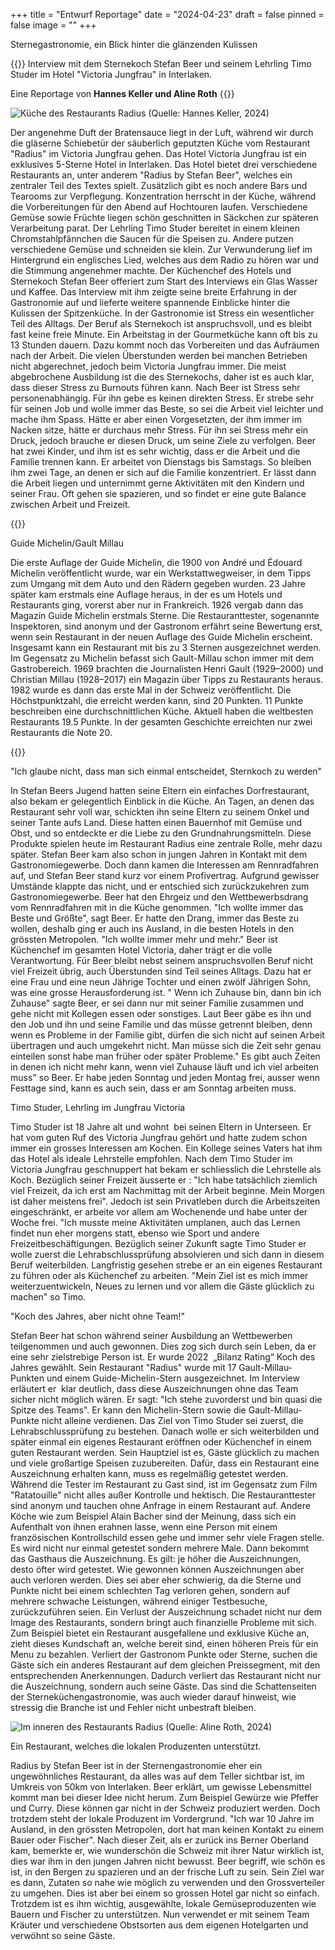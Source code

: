 +++
title = "Entwurf Reportage"
date = "2024-04-23"
draft = false
pinned = false
image = ""
+++
<!--StartFragment-->

Sternegastronomie, ein Blick hinter die glänzenden Kulissen

<!--EndFragment-->

{{<lead>}} Interview mit dem Sternekoch Stefan Beer und seinem Lehrling Timo Studer im Hotel "Victoria Jungfrau" in Interlaken. 

Eine Reportage von **Hannes Keller und Aline Roth** {{<lead>}}

![Küche des Restaurants Radius (Quelle: Hannes Keller, 2024)](kuche2.jpg)

Der angenehme Duft der Bratensauce liegt in der Luft, während wir durch die gläserne Schiebetür der säuberlich geputzten Küche vom Restaurant "Radius" im Victoria Jungfrau gehen. Das Hotel Victoria Jungfrau ist ein exklusives 5-Sterne Hotel in Interlaken. Das Hotel bietet drei verschiedene Restaurants an, unter anderem "Radius by Stefan Beer", welches ein zentraler Teil des Textes spielt. Zusätzlich gibt es noch andere Bars und Tearooms zur Verpflegung. Konzentration herrscht in der Küche, während die Vorbereitungen für den Abend auf Hochtouren laufen. Verschiedene Gemüse sowie Früchte liegen schön geschnitten in Säckchen zur späteren Verarbeitung parat. Der Lehrling Timo Studer bereitet in einem kleinen Chromstahlpfännchen die Saucen für die Speisen zu. Andere putzen verschiedene Gemüse und schneiden sie klein. Zur Verwunderung lief im Hintergrund ein englisches Lied, welches aus dem Radio zu hören war und die Stimmung angenehmer machte. Der Küchenchef des Hotels und Sternekoch Stefan Beer offeriert zum Start des Interviews ein Glas Wasser und Kaffee. Das Interview mit ihm zeigte seine breite Erfahrung in der Gastronomie auf und lieferte weitere spannende Einblicke hinter die Kulissen der Spitzenküche. In der Gastronomie ist Stress ein wesentlicher Teil des Alltags. Der Beruf als Sternekoch ist anspruchsvoll, und es bleibt fast keine freie Minute. Ein Arbeitstag in der Gourmetküche kann oft bis zu 13 Stunden dauern. Dazu kommt noch das Vorbereiten und das Aufräumen nach der Arbeit. Die vielen Überstunden werden bei manchen Betrieben nicht abgerechnet, jedoch beim Victoria Jungfrau immer. Die meist abgebrochene Ausbildung ist die des Sternekochs, daher ist es auch klar, dass dieser Stress zu Burnouts führen kann. Nach Beer ist Stress sehr personenabhängig. Für ihn gebe es keinen direkten Stress. Er strebe sehr für seinen Job und wolle immer das Beste, so sei die Arbeit viel leichter und mache ihm Spass. Hätte er aber einen Vorgesetzten, der ihm immer im Nacken sitze, hätte er durchaus mehr Stress. Für ihn sei Stress mehr ein Druck, jedoch brauche er diesen Druck, um seine Ziele zu verfolgen. Beer hat zwei Kinder, und ihm ist es sehr wichtig, dass er die Arbeit und die Familie trennen kann. Er arbeitet von Dienstags bis Samstags. So bleiben ihm zwei Tage, an denen er sich auf die Familie konzentriert. Er lässt dann die Arbeit liegen und unternimmt gerne Aktivitäten mit den Kindern und seiner Frau. Oft gehen sie spazieren, und so findet er eine gute Balance zwischen Arbeit und Freizeit.

{{<box>}}

Guide Michelin/Gault Millau 

Die erste Auflage der Guide Michelin, die 1900 von André und Édouard Michelin veröffentlicht wurde, war ein Werkstattwegweiser, in dem Tipps zum Umgang mit dem Auto und den Rädern gegeben wurden. 23 Jahre später kam erstmals eine Auflage heraus, in der es um Hotels und Restaurants ging, vorerst aber nur in Frankreich. 1926 vergab dann das Magazin Guide Michelin erstmals Sterne. Die Restauranttester, sogenannte Inspektoren, sind anonym und der Gastronom erfährt seine Bewertung erst, wenn sein Restaurant in der neuen Auflage des Guide Michelin erscheint. Insgesamt kann ein Restaurant mit bis zu 3 Sternen ausgezeichnet werden. Im Gegensatz zu Michelin befasst sich Gault-Millau schon immer mit dem Gastrobereich. 1969 brachten die Journalisten Henri Gault (1929–2000) und Christian Millau (1928–2017) ein Magazin über Tipps zu Restaurants heraus. 1982 wurde es dann das erste Mal in der Schweiz veröffentlicht. Die Höchstpunktzahl, die erreicht werden kann, sind 20 Punkten. 11 Punkte beschreiben eine durchschnittlichen Küche. Aktuell haben die weltbesten Restaurants 19.5 Punkte. In der gesamten Geschichte erreichten nur zwei Restaurants die Note 20.

{{<box>}}

"Ich glaube nicht, dass man sich einmal entscheidet, Sternkoch zu werden"

In Stefan Beers Jugend hatten seine Eltern ein einfaches Dorfrestaurant, also bekam er gelegentlich Einblick in die Küche. An Tagen, an denen das Restaurant sehr voll war, schickten ihn seine Eltern zu seinem Onkel und seiner Tante aufs Land. Diese hatten einen Bauernhof mit Gemüse und Obst, und so entdeckte er die Liebe zu den Grundnahrungsmitteln. Diese Produkte spielen heute im Restaurant Radius eine zentrale Rolle, mehr dazu später. Stefan Beer kam also schon in jungen Jahren in Kontakt mit dem Gastronomiegewerbe. Doch dann kamen die Interessen am Rennradfahren auf, und Stefan Beer stand kurz vor einem Profivertrag. Aufgrund gewisser Umstände klappte das nicht, und er entschied sich zurückzukehren zum Gastronomiegewerbe. Beer hat den Ehrgeiz und den Wettbewerbsdrang vom Rennradfahren mit in die Küche genommen. "Ich wollte immer das Beste und Größte", sagt Beer. Er hatte den Drang, immer das Beste zu wollen, deshalb ging er auch ins Ausland, in die besten Hotels in den grössten Metropolen. "Ich wollte immer mehr und mehr." Beer ist Küchenchef im gesamten Hotel Victoria, daher trägt er die volle Verantwortung. Für Beer bleibt nebst seinem anspruchsvollen Beruf nicht viel Freizeit übrig, auch Überstunden sind Teil seines Alltags. Dazu hat er eine Frau und eine neun Jährige Tochter und einen zwölf Jährigen Sohn, was eine grosse Herausforderung ist. " Wenn ich Zuhause bin, dann bin ich Zuhause" sagte Beer, er sei dann nur mit seiner Familie zusammen und gehe nicht mit Kollegen essen oder sonstiges. Laut Beer gäbe es ihn und den Job und ihn und seine Familie und das müsse getrennt bleiben, denn wenn es Probleme in der Familie gibt, dürfen die sich nicht auf seinen Arbeit übertragen und auch umgekehrt nicht. Man müsse sich die Zeit sehr genau einteilen sonst habe man früher oder später Probleme." Es gibt auch Zeiten in denen ich nicht mehr kann, wenn viel Zuhause läuft und ich viel arbeiten muss" so Beer. Er habe jeden Sonntag und jeden Montag frei, ausser wenn Festtage sind, kann es auch sein, dass er am Sonntag arbeiten muss.



Timo Studer, Lehrling im Jungfrau Victoria

Timo Studer ist 18 Jahre alt und wohnt  bei seinen Eltern in Unterseen. Er hat vom guten Ruf des Victoria Jungfrau gehört und hatte zudem schon immer ein grosses Interessen am Kochen. Ein Kollege seines Vaters hat ihm das Hotel als ideale Lehrstelle empfohlen. Nach dem Timo Studer im Victoria Jungfrau geschnuppert hat bekam er schliesslich die Lehrstelle als Koch. Bezüglich seiner Freizeit äusserte er : "Ich habe tatsächlich ziemlich viel Freizeit, da ich erst am Nachmittag mit der Arbeit beginne. Mein Morgen ist daher meistens frei". Jedoch ist sein Privatleben durch die Arbeitszeiten eingeschränkt, er arbeite vor allem am Wochenende und habe unter der Woche frei. "Ich musste meine Aktivitäten umplanen, auch das Lernen findet nun eher morgens statt, ebenso wie Sport und andere Freizeitbeschäftigungen. Bezüglich seiner Zukunft sagte Timo Studer er wolle zuerst die Lehrabschlussprüfung absolvieren und sich dann in diesem Beruf weiterbilden. Langfristig gesehen strebe er an ein eigenes Restaurant zu führen oder als Küchenchef zu arbeiten. "Mein Ziel ist es mich immer weiterzuentwickeln, Neues zu lernen und vor allem die Gäste glücklich zu machen" so Timo.



"Koch des Jahres, aber nicht ohne Team!"

Stefan Beer hat schon während seiner Ausbildung an Wettbewerben teilgenommen und auch gewonnen. Dies zog sich durch sein Leben, da er eine sehr zielstrebige Person ist. Er wurde 2022  „Bilanz Rating“ Koch des Jahres gewählt. Sein Restaurant "Radius" wurde mit 17 Gault-Millau-Punkten und einem Guide-Michelin-Stern ausgezeichnet. Im Interview erläutert er  klar deutlich, dass diese Auszeichnungen ohne das Team sicher nicht möglich wären. Er sagt: "Ich stehe zuvorderst und bin quasi die Spitze des Teams". Er kann den Michelin-Stern sowie die Gault-Millau-Punkte nicht alleine verdienen. Das Ziel von Timo Studer sei zuerst, die Lehrabschlussprüfung zu bestehen. Danach wolle er sich weiterbilden und später einmal ein eigenes Restaurant eröffnen oder Küchenchef in einem guten Restaurant werden. Sein Hauptziel ist es, Gäste glücklich zu machen und viele großartige Speisen zuzubereiten. Dafür, dass ein Restaurant eine Auszeichnung erhalten kann, muss es regelmäßig getestet werden. Während die Tester im Restaurant zu Gast sind, ist im Gegensatz zum Film "Ratatouille" nicht alles außer Kontrolle und hektisch. Die Restauranttester sind anonym und tauchen ohne Anfrage in einem Restaurant auf. Andere Köche wie zum Beispiel Alain Bacher sind der Meinung, dass sich ein Aufenthalt von ihnen erahnen lasse, wenn eine Person mit einem französischen Kontrollschild essen gehe und immer sehr viele Fragen stelle. Es wird nicht nur einmal getestet sondern mehrere Male. Dann bekommt das Gasthaus die Auszeichnung. Es gilt: je höher die Auszeichnungen, desto öfter wird getestet. Wie gewonnen können Auszeichnungen aber auch verloren werden. Dies sei aber eher schwierig, da die Sterne und Punkte nicht bei einem schlechten Tag verloren gehen, sondern auf mehrere schwache Leistungen, während einiger Testbesuche, zurückzuführen seien. Ein Verlust der Auszeichnung schadet nicht nur dem Image des Restaurants, sondern bringt auch finanzielle Probleme mit sich. Zum Beispiel bietet ein Restaurant ausgefallene und exklusive Küche an, zieht dieses Kundschaft an, welche bereit sind, einen höheren Preis für ein Menu zu bezahlen. Verliert der Gastronom Punkte oder Sterne, suchen die Gäste sich ein anderes Restaurant auf dem gleichen Preissegment, mit den entsprechenden Anerkennungen. Dadurch verliert das Restaurant nicht nur die Auszeichnung, sondern auch seine Gäste. Das sind die Schattenseiten der Sterneküchengastronomie, was auch wieder darauf hinweist, wie stressig die Branche ist und Fehler nicht unbestraft bleiben.

![Im inneren des Restaurants Radius (Quelle: Aline Roth, 2024)](restaurant1.jpg)

Ein Restaurant, welches die lokalen Produzenten unterstützt.

Radius by Stefan Beer ist in der Sternengastronomie eher ein ungewöhnliches Restaurant, da alles was auf dem Teller sichtbar ist, im Umkreis von 50km von Interlaken. Beer erklärt, um gewisse Lebensmittel kommt man bei dieser Idee nicht herum. Zum Beispiel Gewürze wie Pfeffer und Curry. Diese können gar nicht in der Schweiz produziert werden. Doch trotzdem steht der lokale Produzent im Vordergrund. "Ich war 10 Jahre im Ausland, in den grössten Metropolen, dort hat man keinen Kontakt zu einem Bauer oder Fischer". Nach dieser Zeit, als er zurück ins Berner Oberland kam, bemerkte er, wie wunderschön die Schweiz mit ihrer Natur wirklich ist, dies war ihm in den jungen Jahren nicht bewusst. Beer begriff, wie schön es ist, in den Bergen zu spazieren und an der frische Luft zu sein. Sein Ziel war es dann, Zutaten so nahe wie möglich zu verwenden und den Grossverteiler zu umgehen. Dies ist aber bei einem so grossen Hotel gar nicht so einfach. Trotzdem ist es ihm wichtig, ausgewählte, lokale Gemüseproduzenten wie Bauern und Fischer zu unterstützen. Nun verwendet er mit seinem Team Kräuter und verschiedene Obstsorten aus dem eigenen Hotelgarten und verwöhnt so seine Gäste.